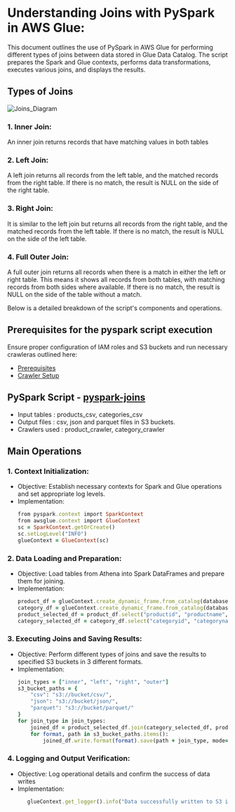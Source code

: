
# Understanding Joins with PySpark in AWS Glue:

This document outlines the use of PySpark in AWS Glue for performing different types of joins between data stored in Glue Data Catalog. The script prepares the Spark and Glue contexts, performs data transformations, executes various joins, and displays the results.

## Types of Joins

![Joins_Diagram](https://github.com/sarutlaa/tinitiate-aws-glue/assets/141533429/4e134bfc-8804-4f57-80e6-af11137383af)


### 1. Inner Join: 
An inner join returns records that have matching values in both tables
   
### 2. Left Join: 
A left join returns all records from the left table, and the matched records from the right table. If there is no match, the result is NULL on the side of the right table.
  
### 3. Right Join: 
It is similar to the left join but returns all records from the right table, and the matched records from the left table. If there is no match, the result is NULL on the side of the left table.

### 4. Full Outer Join: 
A full outer join returns all records when there is a match in either the left or right table. This means it shows all records from both tables, with matching records from both sides where available. If there is no match, the result is NULL on the side of the table without a match.

Below is a detailed breakdown of the script's components and operations.

## Prerequisites for the pyspark script execution

Ensure proper configuration of IAM roles and S3 buckets and run necessary crawleras outlined here:

* [Prerequisites]((/prerequisites.md)) 
* [Crawler Setup](/aws-glue-crawler.md)


## PySpark Script - [pyspark-joins](../glue-code/ti-pyspark-joins.py)
- Input tables          : products_csv, categories_csv
- Output files          : csv, json and parquet files in S3 buckets.
- Crawlers used         : product_crawler, category_crawler


## Main Operations
### 1. Context Initialization:
  - Objective: Establish necessary contexts for Spark and Glue operations and set appropriate log levels.
  - Implementation:
    ```ruby
    from pyspark.context import SparkContext
    from awsglue.context import GlueContext
    sc = SparkContext.getOrCreate()
    sc.setLogLevel("INFO")
    glueContext = GlueContext(sc)
    ```
### 2. Data Loading and Preparation:
  - Objective: Load tables from Athena into Spark DataFrames and prepare them for joining.
  - Implementation:
    ```ruby
    product_df = glueContext.create_dynamic_frame.from_catalog(database="glue_db", table_name="products_csv").toDF()
    category_df = glueContext.create_dynamic_frame.from_catalog(database="glue_db", table_name="categories_csv").toDF()
    product_selected_df = product_df.select("productid", "productname", "categoryid",       "unit_price").withColumnRenamed("categoryid", "product_categoryid")
    category_selected_df = category_df.select("categoryid", "categoryname")
    ```

### 3. Executing Joins and Saving Results:
  - Objective: Perform different types of joins and save the results to specified S3 buckets in 3 different formats.
  - Implementation:
    ```ruby
    join_types = ["inner", "left", "right", "outer"]
    s3_bucket_paths = {
        "csv": "s3://bucket/csv/",
        "json": "s3://bucket/json/",
        "parquet": "s3://bucket/parquet/"
    }
    for join_type in join_types:
        joined_df = product_selected_df.join(category_selected_df, product_selected_df["product_categoryid"] == category_selected_df["categoryid"], join_type)
        for format, path in s3_bucket_paths.items():
            joined_df.write.format(format).save(path + join_type, mode="overwrite")
      ```
     
### 4. Logging and Output Verification:
   - Objective: Log operational details and confirm the success of data writes
   - Implementation:
     ```ruby
        glueContext.get_logger().info("Data successfully written to S3 in all formats.")
      ```
